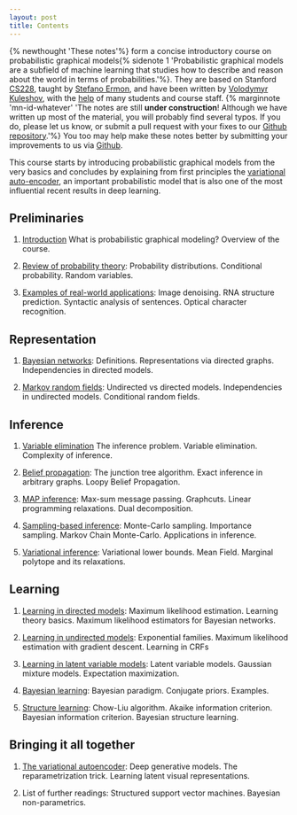 ```yaml
---
layout: post
title: Contents
---
```

{% newthought 'These notes'%} form a concise introductory course on probabilistic graphical models{% sidenote 1 'Probabilistic graphical models are a subfield of machine learning that studies how to describe and reason about the world in terms of probabilities.'%}.
They are based on Stanford [CS228](http://cs.stanford.edu/~ermon/cs228/index.html), taught by [Stefano Ermon](http://cs.stanford.edu/~ermon/), and have been written by [Volodymyr Kuleshov](http://www.stanford.edu/~kuleshov), with the [help](https://github.com/ermongroup/cs228-notes/commits/master) of many students and course staff.
{% marginnote 'mn-id-whatever' 'The notes are still **under construction**!
Although we have written up most of the material, you will probably find several typos. If you do, please let us know, or submit a pull request with your fixes to our [Github repository](https://github.com/ermongroup/cs228-notes).'%}
You too may help make these notes better by submitting your improvements to us via [Github](https://github.com/ermongroup/cs228-notes).

This course starts by introducing probabilistic graphical models from the very basics and concludes by explaining from first principles the [variational auto-encoder](), an important probabilistic model that is also one of the most influential recent results in deep learning.

## Preliminaries

1. [Introduction](preliminaries/introduction/) What is probabilistic graphical modeling? Overview of the course.

2. [Review of probability theory](preliminaries/probabilityreview): Probability distributions. Conditional probability. Random variables.

3. [Examples of real-world applications](preliminaries/applications): Image denoising. RNA structure prediction. Syntactic analysis of sentences. Optical character recognition.

## Representation

1. [Bayesian networks](representation/directed/): Definitions. Representations via directed graphs. Independencies in directed models.

2. [Markov random fields](representation/undirected/): Undirected vs directed models. Independencies in undirected models. Conditional random fields.

## Inference

1. [Variable elimination](inference/ve/) The inference problem. Variable elimination. Complexity of inference.

2. [Belief propagation](inference/jt/): The junction tree algorithm. Exact inference in arbitrary graphs. Loopy Belief Propagation.

3. [MAP inference](inference/map/): Max-sum message passing. Graphcuts. Linear programming relaxations. Dual decomposition.

4. [Sampling-based inference](inference/sampling/): Monte-Carlo sampling. Importance sampling. Markov Chain Monte-Carlo. Applications in inference.

5. [Variational inference](inference/variational/): Variational lower bounds. Mean Field. Marginal polytope and its relaxations.

## Learning

1. [Learning in directed models](learning/directed/): Maximum likelihood estimation. Learning theory basics. Maximum likelihood estimators for Bayesian networks.

2. [Learning in undirected models](learning/undirected/): Exponential families. Maximum likelihood estimation with gradient descent. Learning in CRFs

3. [Learning in latent variable models](learning/latent/): Latent variable models. Gaussian mixture models. Expectation maximization.

4. [Bayesian learning](learning/bayesianlearning/): Bayesian paradigm. Conjugate priors. Examples.

5. [Structure learning](learning/structLearn/): Chow-Liu algorithm. Akaike information criterion. Bayesian information criterion. Bayesian structure learning.

## Bringing it all together

1. [The variational autoencoder](extras/vae): Deep generative models. The reparametrization trick. Learning latent visual representations.

2. List of further readings: Structured support vector machines. Bayesian non-parametrics.
